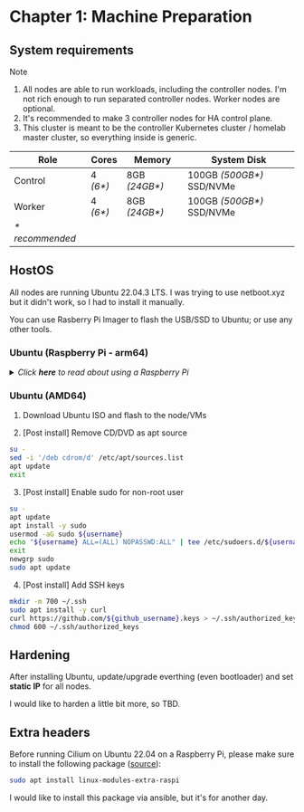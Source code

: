 # Chapter 1: Machine Preparation

## System requirements

> [!Note]
>
> 1. All nodes are able to run workloads, including the controller nodes. I'm not rich enough to run separated controller nodes. Worker nodes are optional.
> 2. It's recommended to make 3 controller nodes for HA control plane.
> 3. This cluster is meant to be the controller Kubernetes cluster / homelab master cluster, so everything inside is generic.

| Role             | Cores     | Memory         | System Disk                |
| ---------------- | --------- | -------------- | -------------------------- |
| Control          | 4 _(6\*)_ | 8GB _(24GB\*)_ | 100GB _(500GB\*)_ SSD/NVMe |
| Worker           | 4 _(6\*)_ | 8GB _(24GB\*)_ | 100GB _(500GB\*)_ SSD/NVMe |
| _\* recommended_ |

## HostOS

All nodes are running Ubuntu 22.04.3 LTS. I was trying to use netboot.xyz but it didn't work, so I had to install it manually.

You can use Rasberry Pi Imager to flash the USB/SSD to Ubuntu; or use any other tools.

### Ubuntu (Raspberry Pi - arm64)

<details>
  <summary><i>Click <b>here</b> to read about using a Raspberry Pi</i></summary>

> [!NOTE]
>
> 1. It is recommended to have an 8GB RasPi model. Most important is to **boot from an external SSD/NVMe** rather than an SD card. This is [supported natively](https://www.raspberrypi.com/documentation/computers/raspberry-pi.html), however if you have an early model you may need to [update the bootloader](https://www.tomshardware.com/how-to/boot-raspberry-pi-4-usb) first.
> 2. Check the [power requirements](https://www.raspberrypi.com/documentation/computers/raspberry-pi.html#power-supply) if using a PoE Hat and a SSD/NVMe dongle.

1. Use RasPi Imager Tool to flash Ubuntu Server 22.04 LTS

- If you can plug USB/NVME to host machine to flash directly
- Apply user as your liking, by default, it's root; I will create `pi` user, with ssh_key in known_hosts

Then, follow the rest

</details>

### Ubuntu (AMD64)

1. Download Ubuntu ISO and flash to the node/VMs

2. [Post install] Remove CD/DVD as apt source

```bash
su -
sed -i '/deb cdrom/d' /etc/apt/sources.list
apt update
exit
```

3. [Post install] Enable sudo for non-root user

```bash
su -
apt update
apt install -y sudo
usermod -aG sudo ${username}
echo "${username} ALL=(ALL) NOPASSWD:ALL" | tee /etc/sudoers.d/${username}
exit
newgrp sudo
sudo apt update
```

4. [Post install] Add SSH keys

```bash
mkdir -m 700 ~/.ssh
sudo apt install -y curl
curl https://github.com/${github_username}.keys > ~/.ssh/authorized_keys
chmod 600 ~/.ssh/authorized_keys
```

## Hardening

After installing Ubuntu, update/upgrade everthing (even bootloader) and set **static IP** for all nodes.

I would like to harden a little bit more, so TBD.

## Extra headers

Before running Cilium on Ubuntu 22.04 on a Raspberry Pi, please make sure to install the following package ([source](https://docs.cilium.io/en/stable/operations/system_requirements/#ubuntu-22-04-on-raspberry-pi)):

```bash
sudo apt install linux-modules-extra-raspi
```

I would like to install this package via ansible, but it's for another day.
